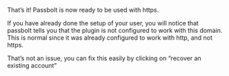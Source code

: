 That’s it! Passbolt is now ready to be used with https.

If you have already done the setup of your user, you will notice that passbolt tells you that the plugin is not configured to work with this domain. This is normal since it was already configured to work with http, and not https.

That’s not an issue, you can fix this easily by clicking on “recover an existing account”